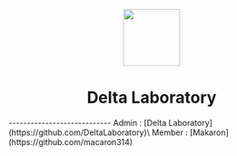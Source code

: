 <p align="center">
<img src="https://i.imgur.com/alITlEi.png" width="100px">
<h1 align="center">Delta Laboratory</h1>
----------------------------
Admin : [Delta Laboratory](https://github.com/DeltaLaboratory)\
Member : [Makaron](https://github.com/macaron314)
